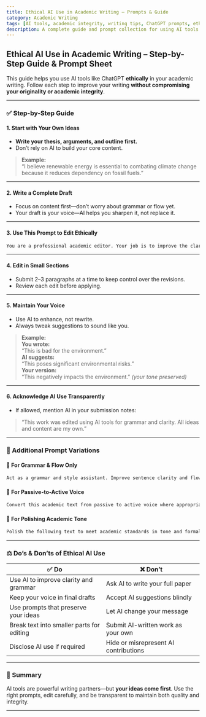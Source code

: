 ```yaml
---
title: Ethical AI Use in Academic Writing – Prompts & Guide
category: Academic Writing
tags: [AI tools, academic integrity, writing tips, ChatGPT prompts, ethical AI]
description: A complete guide and prompt collection for using AI tools ethically in academic writing. Includes detailed steps, do’s and don’ts, and professional prompt templates.
---
```


## Ethical AI Use in Academic Writing – Step-by-Step Guide & Prompt Sheet

This guide helps you use AI tools like ChatGPT **ethically** in your academic writing. Follow each step to improve your writing **without compromising your originality or academic integrity**.

---

### ✅ Step-by-Step Guide

#### **1. Start with Your Own Ideas**
- **Write your thesis, arguments, and outline first.**
- Don’t rely on AI to build your core content.
> **Example:**  
> “I believe renewable energy is essential to combating climate change because it reduces dependency on fossil fuels.”

---

#### **2. Write a Complete Draft**
- Focus on content first—don’t worry about grammar or flow yet.
- Your draft is your voice—AI helps you sharpen it, not replace it.

---

#### **3. Use This Prompt to Edit Ethically**

```txt
You are a professional academic editor. Your job is to improve the clarity, coherence, and style of my writing without changing any of the original ideas or introducing new content. Focus on grammar, sentence structure, flow, and academic tone. Do not remove or reframe my arguments—just help me express them more effectively.
```

---

#### **4. Edit in Small Sections**
- Submit 2–3 paragraphs at a time to keep control over the revisions.
- Review each edit before applying.

---

#### **5. Maintain Your Voice**
- Use AI to enhance, not rewrite.
- Always tweak suggestions to sound like you.

> **Example:**  
> **You wrote:**  
> “This is bad for the environment.”  
> **AI suggests:**  
> “This poses significant environmental risks.”  
> **Your version:**  
> “This negatively impacts the environment.” *(your tone preserved)*

---

#### **6. Acknowledge AI Use Transparently**
- If allowed, mention AI in your submission notes:
> “This work was edited using AI tools for grammar and clarity. All ideas and content are my own.”

---

### 🧠 Additional Prompt Variations

#### 🔹 For Grammar & Flow Only

```txt
Act as a grammar and style assistant. Improve sentence clarity and flow without altering the meaning or introducing new ideas. Do not rephrase any arguments—only correct grammar and enhance structure.
```

#### 🔹 For Passive-to-Active Voice

```txt
Convert this academic text from passive to active voice where appropriate. Do not change meaning or add any new content.
```

#### 🔹 For Polishing Academic Tone

```txt
Polish the following text to meet academic standards in tone and formality. Maintain original arguments and structure.
```

---

### ⚖️ Do’s & Don’ts of Ethical AI Use

| ✅ Do | ❌ Don’t |
|------|----------|
| Use AI to improve clarity and grammar | Ask AI to write your full paper |
| Keep your voice in final drafts | Accept AI suggestions blindly |
| Use prompts that preserve your ideas | Let AI change your message |
| Break text into smaller parts for editing | Submit AI-written work as your own |
| Disclose AI use if required | Hide or misrepresent AI contributions |

---

### 📌 Summary

AI tools are powerful writing partners—but **your ideas come first**. Use the right prompts, edit carefully, and be transparent to maintain both quality and integrity.

---
